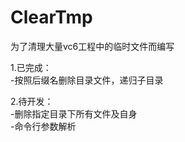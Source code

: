 # ClearTmp
为了清理大量vc6工程中的临时文件而编写

1.已完成：  
-按照后缀名删除目录文件，递归子目录  

2.待开发：  
-删除指定目录下所有文件及自身  
-命令行参数解析  


